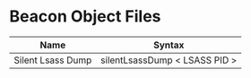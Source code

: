 # Beacon Object Files

| Name              | Syntax                |
| ----------------- | --------------------- |
| Silent Lsass Dump | silentLsassDump < LSASS PID > |